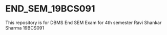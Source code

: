 # END_SEM_19BCS091
This repository is for DBMS End SEM  Exam for 4th semester
Ravi Shankar Sharma
19BCS091

